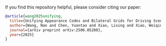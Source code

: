 <!--
 * @Author: BigCiLeng && bigcileng@outlook.com
 * @Date: 2025-06-09 18:29:10
 * @LastEditors: BigCiLeng && bigcileng@outlook.com
 * @LastEditTime: 2025-06-10 12:55:06
 * @FilePath: \bilateraldriving-supplementary-material\README.md
 * @Description: 
 * 
 * Copyright (c) 2023 by bigcileng@outlook.com, All Rights Reserved. 
-->
If you find this repository helpful, please consider citing our paper:

```bibtex
@article{wang2025unifying,
  title={Unifying Appearance Codes and Bilateral Grids for Driving Scene Gaussian Splatting},
  author={Wang, Nan and Chen, Yuantao and Xiao, Lixing and Xiao, Weiqing and Li, Bohan and Chen, Zhaoxi and Ye, Chongjie and Xu, Shaocong and Zhang, Saining and Yan, Ziyang and others},
  journal={arXiv preprint arXiv:2506.05280},
  year={2025}
}
```